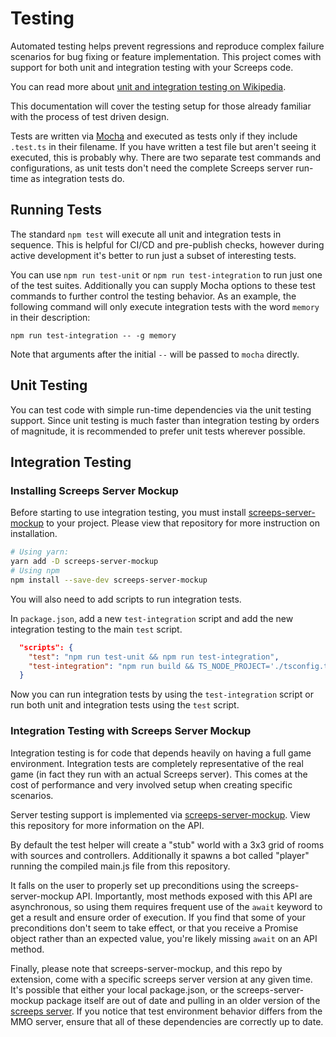# Testing

Automated testing helps prevent regressions and reproduce complex failure
scenarios for bug fixing or feature implementation. This project comes with
support for both unit and integration testing with your Screeps code.

You can read more about [unit and integration testing on
Wikipedia](https://en.wikipedia.org/wiki/Test-driven_development).

This documentation will cover the testing setup for those already familiar with
the process of test driven design.

Tests are written via [Mocha](https://mochajs.org/) and executed as tests only
if they include `.test.ts` in their filename. If you have written a test file
but aren't seeing it executed, this is probably why. There are two separate test
commands and configurations, as unit tests don't need the complete Screeps
server run-time as integration tests do.

## Running Tests

The standard `npm test` will execute all unit and integration tests in sequence.
This is helpful for CI/CD and pre-publish checks, however during active
development it's better to run just a subset of interesting tests.

You can use `npm run test-unit` or `npm run test-integration` to run just one of
the test suites. Additionally you can supply Mocha options to these test
commands to further control the testing behavior. As an example, the following
command will only execute integration tests with the word `memory` in their
description:

```
npm run test-integration -- -g memory
```

Note that arguments after the initial `--` will be passed to `mocha` directly.

## Unit Testing

You can test code with simple run-time dependencies via the unit testing
support. Since unit testing is much faster than integration testing by orders of
magnitude, it is recommended to prefer unit tests wherever possible.

## Integration Testing

### Installing Screeps Server Mockup

Before starting to use integration testing, you must install [screeps-server-mockup](https://github.com/screepers/screeps-server-mockup) to your project.
Please view that repository for more instruction on installation.

```bash
# Using yarn:
yarn add -D screeps-server-mockup
# Using npm
npm install --save-dev screeps-server-mockup
```

You will also need to add scripts to run integration tests.

In `package.json`, add a new `test-integration` script and add the new integration testing to the main `test` script.

```json
  "scripts": {
    "test": "npm run test-unit && npm run test-integration",
    "test-integration": "npm run build && TS_NODE_PROJECT='./tsconfig.test.json' mocha ./test/integration/**/*.ts",
  }
```

Now you can run integration tests by using the `test-integration` script or run both unit and integration tests using the `test` script.

### Integration Testing with Screeps Server Mockup

Integration testing is for code that depends heavily on having a full game
environment. Integration tests are completely representative of the real game
(in fact they run with an actual Screeps server). This comes at the cost of
performance and very involved setup when creating specific scenarios.

Server testing support is implemented via
[screeps-server-mockup](https://github.com/screepers/screeps-server-mockup). View
this repository for more information on the API.

By default the test helper will create a "stub" world with a 3x3 grid of rooms
with sources and controllers. Additionally it spawns a bot called "player"
running the compiled main.js file from this repository.

It falls on the user to properly set up preconditions using the
screeps-server-mockup API. Importantly, most methods exposed with this API are
asynchronous, so using them requires frequent use of the `await` keyword to get
a result and ensure order of execution. If you find that some of your
preconditions don't seem to take effect, or that you receive a Promise object
rather than an expected value, you're likely missing `await` on an API method.

Finally, please note that screeps-server-mockup, and this repo by extension,
come with a specific screeps server version at any given time. It's possible
that either your local package.json, or the screeps-server-mockup package itself
are out of date and pulling in an older version of the [screeps
server](https://github.com/screeps/screeps). If you notice that test environment
behavior differs from the MMO server, ensure that all of these dependencies are
correctly up to date.

